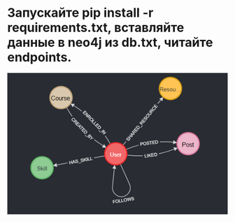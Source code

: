 # Запускайте pip install -r requirements.txt, вставляйте данные в neo4j из db.txt, читайте endpoints.
<img src="schema.png">
